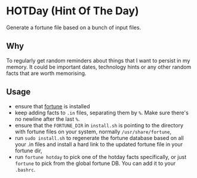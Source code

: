 # HOTDay (Hint Of The Day)

Generate a fortune file based on a bunch of input files.

## Why
To regularly get random reminders about things that I want to persist in my memory. It could be important dates, technology hints or any other random facts that are worth memorising.

## Usage
- ensure that [fortune](https://en.wikipedia.org/wiki/Fortune_(Unix)) is installed
- keep adding facts to `.in` files, separating them by `%`. Make sure there's no newline after the last `%`.
- ensure that the `FORTUNE_DIR` in `install.sh` is pointing to the directory with fortune files on your system, normally `/usr/share/fortune`,
- run `sudo install.sh` to regenerate the fortune database based on all your .in files and install a hard link to the updated fortune file in your fortune dir,
- run `fortune hotday` to pick one of the hotday facts specifically, or just `fortune` to pick from the global fortune DB. You can add it to your `.bashrc`.
